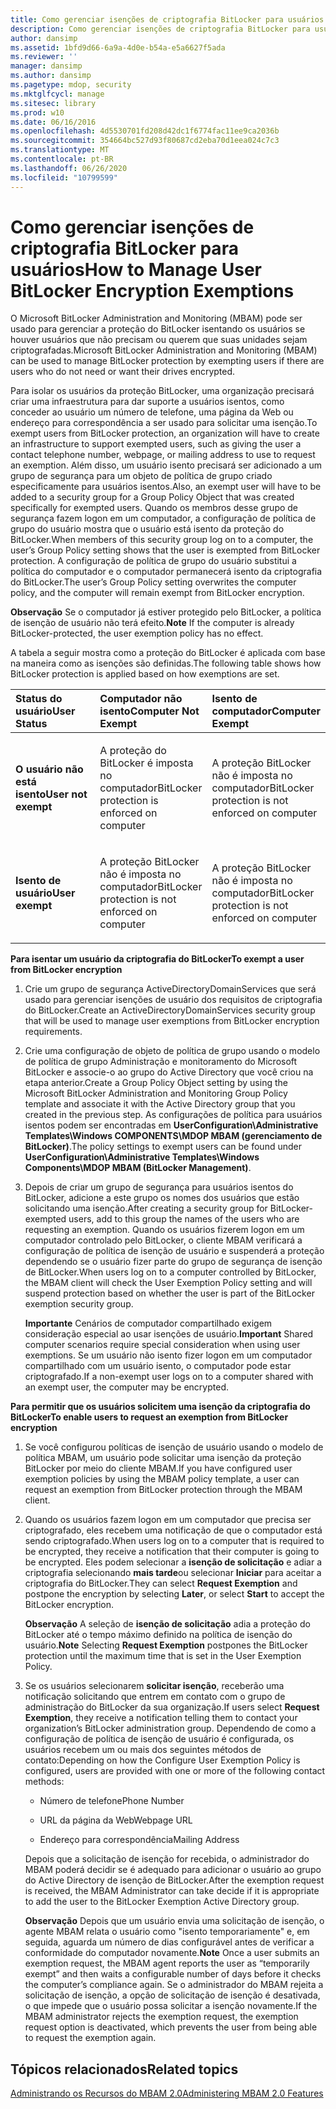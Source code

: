 ```yaml
---
title: Como gerenciar isenções de criptografia BitLocker para usuários
description: Como gerenciar isenções de criptografia BitLocker para usuários
author: dansimp
ms.assetid: 1bfd9d66-6a9a-4d0e-b54a-e5a6627f5ada
ms.reviewer: ''
manager: dansimp
ms.author: dansimp
ms.pagetype: mdop, security
ms.mktglfcycl: manage
ms.sitesec: library
ms.prod: w10
ms.date: 06/16/2016
ms.openlocfilehash: 4d5530701fd208d42dc1f6774fac11ee9ca2036b
ms.sourcegitcommit: 354664bc527d93f80687cd2eba70d1eea024c7c3
ms.translationtype: MT
ms.contentlocale: pt-BR
ms.lasthandoff: 06/26/2020
ms.locfileid: "10799599"
---
```

# <span data-ttu-id="5ea38-103">Como gerenciar isenções de criptografia BitLocker para usuários</span><span class="sxs-lookup"><span data-stu-id="5ea38-103">How to Manage User BitLocker Encryption Exemptions</span></span>


<span data-ttu-id="5ea38-104">O Microsoft BitLocker Administration and Monitoring (MBAM) pode ser usado para gerenciar a proteção do BitLocker isentando os usuários se houver usuários que não precisam ou querem que suas unidades sejam criptografadas.</span><span class="sxs-lookup"><span data-stu-id="5ea38-104">Microsoft BitLocker Administration and Monitoring (MBAM) can be used to manage BitLocker protection by exempting users if there are users who do not need or want their drives encrypted.</span></span>

<span data-ttu-id="5ea38-105">Para isolar os usuários da proteção BitLocker, uma organização precisará criar uma infraestrutura para dar suporte a usuários isentos, como conceder ao usuário um número de telefone, uma página da Web ou endereço para correspondência a ser usado para solicitar uma isenção.</span><span class="sxs-lookup"><span data-stu-id="5ea38-105">To exempt users from BitLocker protection, an organization will have to create an infrastructure to support exempted users, such as giving the user a contact telephone number, webpage, or mailing address to use to request an exemption.</span></span> <span data-ttu-id="5ea38-106">Além disso, um usuário isento precisará ser adicionado a um grupo de segurança para um objeto de política de grupo criado especificamente para usuários isentos.</span><span class="sxs-lookup"><span data-stu-id="5ea38-106">Also, an exempt user will have to be added to a security group for a Group Policy Object that was created specifically for exempted users.</span></span> <span data-ttu-id="5ea38-107">Quando os membros desse grupo de segurança fazem logon em um computador, a configuração de política de grupo do usuário mostra que o usuário está isento da proteção do BitLocker.</span><span class="sxs-lookup"><span data-stu-id="5ea38-107">When members of this security group log on to a computer, the user’s Group Policy setting shows that the user is exempted from BitLocker protection.</span></span> <span data-ttu-id="5ea38-108">A configuração de política de grupo do usuário substitui a política do computador e o computador permanecerá isento da criptografia do BitLocker.</span><span class="sxs-lookup"><span data-stu-id="5ea38-108">The user’s Group Policy setting overwrites the computer policy, and the computer will remain exempt from BitLocker encryption.</span></span>

<span data-ttu-id="5ea38-109">**Observação**  Se o computador já estiver protegido pelo BitLocker, a política de isenção de usuário não terá efeito.</span><span class="sxs-lookup"><span data-stu-id="5ea38-109">**Note** If the computer is already BitLocker-protected, the user exemption policy has no effect.</span></span>

 

<span data-ttu-id="5ea38-110">A tabela a seguir mostra como a proteção do BitLocker é aplicada com base na maneira como as isenções são definidas.</span><span class="sxs-lookup"><span data-stu-id="5ea38-110">The following table shows how BitLocker protection is applied based on how exemptions are set.</span></span>

<table>
<colgroup>
<col width="33%" />
<col width="33%" />
<col width="33%" />
</colgroup>
<thead>
<tr class="header">
<th align="left"><span data-ttu-id="5ea38-111">Status do usuário</span><span class="sxs-lookup"><span data-stu-id="5ea38-111">User Status</span></span></th>
<th align="left"><span data-ttu-id="5ea38-112">Computador não isento</span><span class="sxs-lookup"><span data-stu-id="5ea38-112">Computer Not Exempt</span></span></th>
<th align="left"><span data-ttu-id="5ea38-113">Isento de computador</span><span class="sxs-lookup"><span data-stu-id="5ea38-113">Computer Exempt</span></span></th>
</tr>
</thead>
<tbody>
<tr class="odd">
<td align="left"><p><strong><span data-ttu-id="5ea38-114">O usuário não está isento</span><span class="sxs-lookup"><span data-stu-id="5ea38-114">User not exempt</span></span></strong></p></td>
<td align="left"><p><span data-ttu-id="5ea38-115">A proteção do BitLocker é imposta no computador</span><span class="sxs-lookup"><span data-stu-id="5ea38-115">BitLocker protection is enforced on computer</span></span></p></td>
<td align="left"><p><span data-ttu-id="5ea38-116">A proteção BitLocker não é imposta no computador</span><span class="sxs-lookup"><span data-stu-id="5ea38-116">BitLocker protection is not enforced on computer</span></span></p></td>
</tr>
<tr class="even">
<td align="left"><p><strong><span data-ttu-id="5ea38-117">Isento de usuário</span><span class="sxs-lookup"><span data-stu-id="5ea38-117">User exempt</span></span></strong></p></td>
<td align="left"><p><span data-ttu-id="5ea38-118">A proteção BitLocker não é imposta no computador</span><span class="sxs-lookup"><span data-stu-id="5ea38-118">BitLocker protection is not enforced on computer</span></span></p></td>
<td align="left"><p><span data-ttu-id="5ea38-119">A proteção BitLocker não é imposta no computador</span><span class="sxs-lookup"><span data-stu-id="5ea38-119">BitLocker protection is not enforced on computer</span></span></p></td>
</tr>
</tbody>
</table>

 

**<span data-ttu-id="5ea38-120">Para isentar um usuário da criptografia do BitLocker</span><span class="sxs-lookup"><span data-stu-id="5ea38-120">To exempt a user from BitLocker encryption</span></span>**

1.  <span data-ttu-id="5ea38-121">Crie um grupo de segurança ActiveDirectoryDomainServices que será usado para gerenciar isenções de usuário dos requisitos de criptografia do BitLocker.</span><span class="sxs-lookup"><span data-stu-id="5ea38-121">Create an ActiveDirectoryDomainServices security group that will be used to manage user exemptions from BitLocker encryption requirements.</span></span>

2.  <span data-ttu-id="5ea38-122">Crie uma configuração de objeto de política de grupo usando o modelo de política de grupo Administração e monitoramento do Microsoft BitLocker e associe-o ao grupo do Active Directory que você criou na etapa anterior.</span><span class="sxs-lookup"><span data-stu-id="5ea38-122">Create a Group Policy Object setting by using the Microsoft BitLocker Administration and Monitoring Group Policy template and associate it with the Active Directory group that you created in the previous step.</span></span> <span data-ttu-id="5ea38-123">As configurações de política para usuários isentos podem ser encontradas em **UserConfiguration\\Administrative Templates\\Windows COMPONENTS\\MDOP MBAM (gerenciamento de BitLocker)**.</span><span class="sxs-lookup"><span data-stu-id="5ea38-123">The policy settings to exempt users can be found under **UserConfiguration\\Administrative Templates\\Windows Components\\MDOP MBAM (BitLocker Management)**.</span></span>

3.  <span data-ttu-id="5ea38-124">Depois de criar um grupo de segurança para usuários isentos do BitLocker, adicione a este grupo os nomes dos usuários que estão solicitando uma isenção.</span><span class="sxs-lookup"><span data-stu-id="5ea38-124">After creating a security group for BitLocker-exempted users, add to this group the names of the users who are requesting an exemption.</span></span> <span data-ttu-id="5ea38-125">Quando os usuários fizerem logon em um computador controlado pelo BitLocker, o cliente MBAM verificará a configuração de política de isenção de usuário e suspenderá a proteção dependendo se o usuário fizer parte do grupo de segurança de isenção de BitLocker.</span><span class="sxs-lookup"><span data-stu-id="5ea38-125">When users log on to a computer controlled by BitLocker, the MBAM client will check the User Exemption Policy setting and will suspend protection based on whether the user is part of the BitLocker exemption security group.</span></span>

    <span data-ttu-id="5ea38-126">**Importante**  Cenários de computador compartilhado exigem consideração especial ao usar isenções de usuário.</span><span class="sxs-lookup"><span data-stu-id="5ea38-126">**Important** Shared computer scenarios require special consideration when using user exemptions.</span></span> <span data-ttu-id="5ea38-127">Se um usuário não isento fizer logon em um computador compartilhado com um usuário isento, o computador pode estar criptografado.</span><span class="sxs-lookup"><span data-stu-id="5ea38-127">If a non-exempt user logs on to a computer shared with an exempt user, the computer may be encrypted.</span></span>

     

**<span data-ttu-id="5ea38-128">Para permitir que os usuários solicitem uma isenção da criptografia do BitLocker</span><span class="sxs-lookup"><span data-stu-id="5ea38-128">To enable users to request an exemption from BitLocker encryption</span></span>**

1.  <span data-ttu-id="5ea38-129">Se você configurou políticas de isenção de usuário usando o modelo de política MBAM, um usuário pode solicitar uma isenção da proteção BitLocker por meio do cliente MBAM.</span><span class="sxs-lookup"><span data-stu-id="5ea38-129">If you have configured user exemption policies by using the MBAM policy template, a user can request an exemption from BitLocker protection through the MBAM client.</span></span>

2.  <span data-ttu-id="5ea38-130">Quando os usuários fazem logon em um computador que precisa ser criptografado, eles recebem uma notificação de que o computador está sendo criptografado.</span><span class="sxs-lookup"><span data-stu-id="5ea38-130">When users log on to a computer that is required to be encrypted, they receive a notification that their computer is going to be encrypted.</span></span> <span data-ttu-id="5ea38-131">Eles podem selecionar a **isenção de solicitação** e adiar a criptografia selecionando **mais tarde**ou selecionar **Iniciar** para aceitar a criptografia do BitLocker.</span><span class="sxs-lookup"><span data-stu-id="5ea38-131">They can select **Request Exemption** and postpone the encryption by selecting **Later**, or select **Start** to accept the BitLocker encryption.</span></span>

    <span data-ttu-id="5ea38-132">**Observação**  A seleção de **isenção de solicitação** adia a proteção do BitLocker até o tempo máximo definido na política de isenção do usuário.</span><span class="sxs-lookup"><span data-stu-id="5ea38-132">**Note** Selecting **Request Exemption** postpones the BitLocker protection until the maximum time that is set in the User Exemption Policy.</span></span>

     

3.  <span data-ttu-id="5ea38-133">Se os usuários selecionarem **solicitar isenção**, receberão uma notificação solicitando que entrem em contato com o grupo de administração do BitLocker da sua organização.</span><span class="sxs-lookup"><span data-stu-id="5ea38-133">If users select **Request Exemption**, they receive a notification telling them to contact your organization’s BitLocker administration group.</span></span> <span data-ttu-id="5ea38-134">Dependendo de como a configuração de política de isenção de usuário é configurada, os usuários recebem um ou mais dos seguintes métodos de contato:</span><span class="sxs-lookup"><span data-stu-id="5ea38-134">Depending on how the Configure User Exemption Policy is configured, users are provided with one or more of the following contact methods:</span></span>

    -   <span data-ttu-id="5ea38-135">Número de telefone</span><span class="sxs-lookup"><span data-stu-id="5ea38-135">Phone Number</span></span>

    -   <span data-ttu-id="5ea38-136">URL da página da Web</span><span class="sxs-lookup"><span data-stu-id="5ea38-136">Webpage URL</span></span>

    -   <span data-ttu-id="5ea38-137">Endereço para correspondência</span><span class="sxs-lookup"><span data-stu-id="5ea38-137">Mailing Address</span></span>

    <span data-ttu-id="5ea38-138">Depois que a solicitação de isenção for recebida, o administrador do MBAM poderá decidir se é adequado para adicionar o usuário ao grupo do Active Directory de isenção de BitLocker.</span><span class="sxs-lookup"><span data-stu-id="5ea38-138">After the exemption request is received, the MBAM Administrator can take decide if it is appropriate to add the user to the BitLocker Exemption Active Directory group.</span></span>

    <span data-ttu-id="5ea38-139">**Observação**  Depois que um usuário envia uma solicitação de isenção, o agente MBAM relata o usuário como "isento temporariamente" e, em seguida, aguarda um número de dias configurável antes de verificar a conformidade do computador novamente.</span><span class="sxs-lookup"><span data-stu-id="5ea38-139">**Note** Once a user submits an exemption request, the MBAM agent reports the user as “temporarily exempt” and then waits a configurable number of days before it checks the computer’s compliance again.</span></span> <span data-ttu-id="5ea38-140">Se o administrador do MBAM rejeita a solicitação de isenção, a opção de solicitação de isenção é desativada, o que impede que o usuário possa solicitar a isenção novamente.</span><span class="sxs-lookup"><span data-stu-id="5ea38-140">If the MBAM administrator rejects the exemption request, the exemption request option is deactivated, which prevents the user from being able to request the exemption again.</span></span>

     

## <span data-ttu-id="5ea38-141">Tópicos relacionados</span><span class="sxs-lookup"><span data-stu-id="5ea38-141">Related topics</span></span>


[<span data-ttu-id="5ea38-142">Administrando os Recursos do MBAM 2.0</span><span class="sxs-lookup"><span data-stu-id="5ea38-142">Administering MBAM 2.0 Features</span></span>](administering-mbam-20-features-mbam-2.md)

 

 





